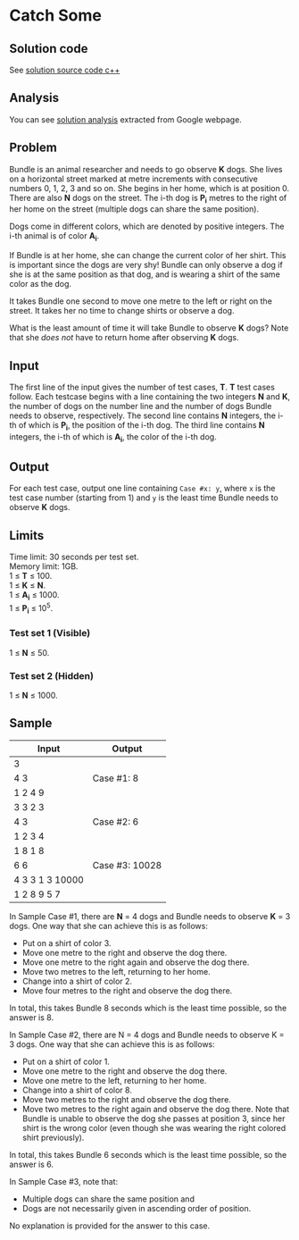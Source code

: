 # Catch Some

## Solution code

See [solution source code c++](/Round%20C/Catch%20Some/solution.cpp)

## Analysis

You can see [solution analysis](/Round%20C/Catch%20Some/analysis.md) extracted from Google webpage.

## Problem

Bundle is an animal researcher and needs to go observe **K** dogs. She lives on a horizontal street marked at metre increments with consecutive numbers 0, 1, 2, 3 and so on. She begins in her home, which is at position 0. There are also **N** dogs on the street. The i-th dog is **P<sub>i</sub>** metres to the right of her home on the street (multiple dogs can share the same position).

Dogs come in different colors, which are denoted by positive integers. The i-th animal is of color **A<sub>i</sub>**.

If Bundle is at her home, she can change the current color of her shirt. This is important since the dogs are very shy! Bundle can only observe a dog if she is at the same position as that dog, and is wearing a shirt of the same color as the dog.

It takes Bundle one second to move one metre to the left or right on the street. It takes her no time to change shirts or observe a dog.

What is the least amount of time it will take Bundle to observe **K** dogs? Note that she _does not_ have to return home after observing **K** dogs.

## Input

The first line of the input gives the number of test cases, **T**. **T** test cases follow. Each testcase begins with a line containing the two integers **N** and **K**, the number of dogs on the number line and the number of dogs Bundle needs to observe, respectively. The second line contains **N** integers, the i-th of which is **P<sub>i</sub>**, the position of the i-th dog. The third line contains **N** integers, the i-th of which is **A<sub>i</sub>**, the color of the i-th dog.

## Output

For each test case, output one line containing `Case #x: y`, where `x` is the test case number (starting from 1) and `y` is the least time Bundle needs to observe **K** dogs.

## Limits

Time limit: 30 seconds per test set.<br>
Memory limit: 1GB.<br>
1 ≤ **T** ≤ 100.<br>
1 ≤ **K** ≤ **N**.<br>
1 ≤ **A<sub>i</sub>** ≤ 1000.<br>
1 ≤ **P<sub>i</sub>** ≤ 10<sup>5</sup>.

### Test set 1 (Visible)

1 ≤ **N** ≤ 50.

### Test set 2 (Hidden)

1 ≤ **N** ≤ 1000.

## Sample

| Input           | Output         |
| --------------- | -------------- |
| 3               |                |
| 4 3             | Case #1: 8     |
| 1 2 4 9         |                |
| 3 3 2 3         |                |
| 4 3             | Case #2: 6     |
| 1 2 3 4         |                |
| 1 8 1 8         |                |
| 6 6             | Case #3: 10028 |
| 4 3 3 1 3 10000 |                |
| 1 2 8 9 5 7     |                |

In Sample Case #1, there are **N** = 4 dogs and Bundle needs to observe **K** = 3 dogs. One way that she can achieve this is as follows:

- Put on a shirt of color 3.
- Move one metre to the right and observe the dog there.
- Move one metre to the right again and observe the dog there.
- Move two metres to the left, returning to her home.
- Change into a shirt of color 2.
- Move four metres to the right and observe the dog there.

In total, this takes Bundle 8 seconds which is the least time possible, so the answer is 8.

In Sample Case #2, there are N = 4 dogs and Bundle needs to observe K = 3 dogs. One way that she can achieve this is as follows:

- Put on a shirt of color 1.
- Move one metre to the right and observe the dog there.
- Move one metre to the left, returning to her home.
- Change into a shirt of color 8.
- Move two metres to the right and observe the dog there.
- Move two metres to the right again and observe the dog there. Note that Bundle is unable to observe the dog she passes at position 3, since her shirt is the wrong color (even though she was wearing the right colored shirt previously).

In total, this takes Bundle 6 seconds which is the least time possible, so the answer is 6.

In Sample Case #3, note that:

- Multiple dogs can share the same position and
- Dogs are not necessarily given in ascending order of position.

No explanation is provided for the answer to this case.
